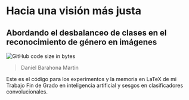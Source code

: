 # Hacia una visión más justa

## Abordando el desbalanceo de clases en el reconocimiento de género en imágenes

![GitHub code size in bytes](https://img.shields.io/github/languages/code-size/danibt656/final-thnesis)

> Daniel Barahona Martin

Este es el código para los experimentos y la memoria en LaTeX de mi Trabajo Fin de Grado en inteligencia artificial y sesgos en clasificadores convolucionales.

